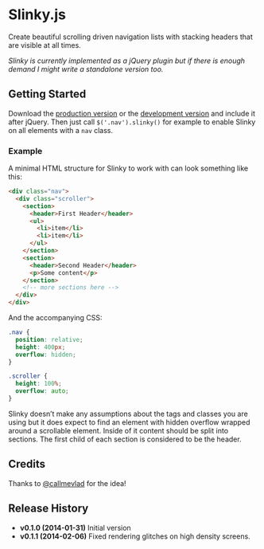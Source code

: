 # Slinky.js #

Create beautiful scrolling driven navigation lists with stacking headers that are visible at all times.

_Slinky is currently implemented as a jQuery plugin but if there is enough demand I might write a standalone version too._

## Getting Started ##

Download the [production version][min] or the [development version][max] and include it after jQuery. Then just call `$('.nav').slinky()` for example to enable Slinky on all elements with a `nav` class.

[min]: https://raw.github.com/iclanzan/slinky/master/dist/jquery.slinky.min.js
[max]: https://raw.github.com/iclanzan/slinky/master/dist/jquery.slinky.js

### Example ###

A minimal HTML structure for Slinky to work with can look something like this:

```html
<div class="nav">
  <div class="scroller">
    <section>
      <header>First Header</header>
      <ul>
        <li>item</li>
        <li>item</li>
      </ul>
    </section>
    <section>
      <header>Second Header</header>
      <p>Some content</p>
    </section>
    <!-- more sections here -->
  </div>
</div>
```

And the accompanying CSS:

```CSS
.nav {
  position: relative;
  height: 400px;
  overflow: hidden;
}

.scroller {
  height: 100%;
  overflow: auto;
}
```

Slinky doesn’t make any assumptions about the tags and classes you are using but it does expect to find an element with hidden overflow wrapped around a scrollable element. Inside of it content should be split into sections. The first child of each section is considered to be the header.

## Credits ##

Thanks to [@callmevlad](https://twitter.com/callmevlad) for the idea!

## Release History ##

+ **v0.1.0 (2014-01-31)** Initial version
+ **v0.1.1 (2014-02-06)** Fixed rendering glitches on high density screens.
